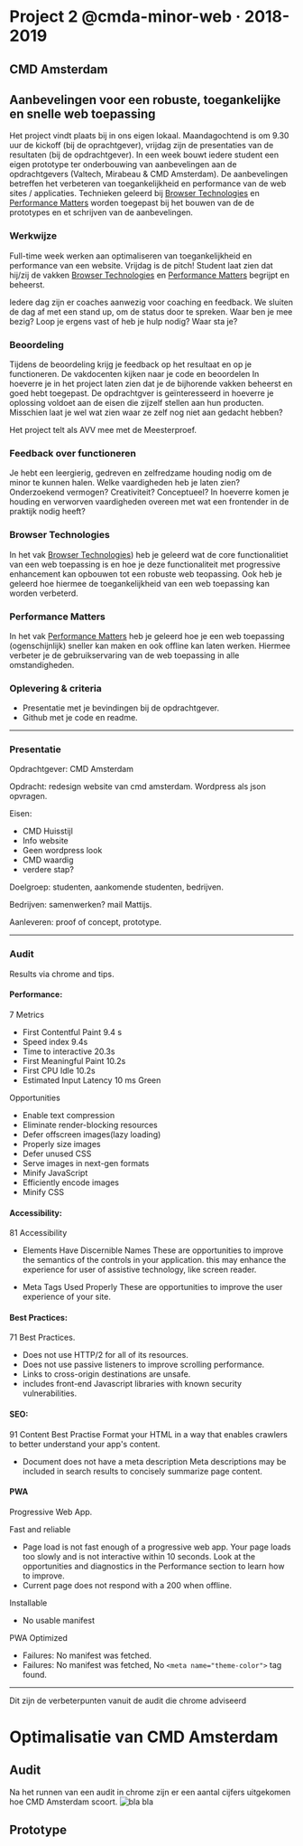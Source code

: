 # Project 2 @cmda-minor-web · 2018-2019

## CMD Amsterdam

## Aanbevelingen voor een robuste, toegankelijke en snelle web toepassing

Het project vindt plaats bij in ons eigen lokaal. Maandagochtend is om 9.30 uur de kickoff (bij de oprachtgever), vrijdag zijn de presentaties van de resultaten (bij de opdrachtgever). In een week bouwt iedere student een eigen prototype ter onderbouwing van aanbevelingen aan de opdrachtgevers (Valtech, Mirabeau & CMD Amsterdam). De aanbevelingen betreffen het verbeteren van toegankelijkheid en performance van de web sites / applicaties. Technieken geleerd bij [Browser Technologies](https://github.com/cmda-minor-web/browser-technologies-1819) en [Performance Matters](https://github.com/cmda-minor-web/performance-matters-1819) worden toegepast bij het bouwen van de de prototypes en et schrijven van de aanbevelingen.

### Werkwijze

Full-time week werken aan optimaliseren van toegankelijkheid en performance van een website. Vrijdag is de pitch! Student laat zien dat hij/zij de vakken [Browser Technologies](https://github.com/cmda-minor-web/browser-technologies-1819) en [Performance Matters](https://github.com/cmda-minor-web/performance-matters-1819) begrijpt en beheerst.

Iedere dag zijn er coaches aanwezig voor coaching en feedback. We sluiten de dag af met een stand up, om de status door te spreken. Waar ben je mee bezig? Loop je ergens vast of heb je hulp nodig? Waar sta je?

### Beoordeling

Tijdens de beoordeling krijg je feedback op het resultaat en op je functioneren. De vakdocenten kijken naar je code en beoordelen In hoeverre je in het project laten zien dat je de bijhorende vakken beheerst en goed hebt toegepast. De opdrachtgver is geïnteresseerd in hoeverre je oplossing voldoet aan de eisen die zijzelf stellen aan hun producten. Misschien laat je wel wat zien waar ze zelf nog niet aan gedacht hebben?

Het project telt als AVV mee met de Meesterproef.

### Feedback over functioneren

Je hebt een leergierig, gedreven en zelfredzame houding nodig om de minor te kunnen halen. Welke vaardigheden heb je laten zien? Onderzoekend vermogen? Creativiteit? Conceptueel? In hoeverre komen je houding en verworven vaardigheden overeen met wat een frontender in de praktijk nodig heeft?

### Browser Technologies

In het vak [Browser Technologies](https://github.com/cmda-minor-web/browser-technologies-1819)) heb je geleerd wat de core functionalitiet van een web toepassing is en hoe je deze functionaliteit met progressive enhancement kan opbouwen tot een robuste web teopassing. Ook heb je geleerd hoe hiermee de toegankelijkheid van een web toepassing kan worden verbeterd.

### Performance Matters

In het vak [Performance Matters](https://github.com/cmda-minor-web/performance-matters-1819) heb je geleerd hoe je een web toepassing (ogenschijnlijk) sneller kan maken en ook offline kan laten werken. Hiermee verbeter je de gebruikservaring van de web toepassing in alle omstandigheden.

### Oplevering & criteria

- Presentatie met je bevindingen bij de opdrachtgever.
- Github met je code en readme.

---

### Presentatie

Opdrachtgever: CMD Amsterdam

Opdracht: redesign website van cmd amsterdam.
Wordpress als json opvragen.

Eisen:

- CMD Huisstijl
- Info website
- Geen wordpress look
- CMD waardig
- verdere stap?

Doelgroep: studenten, aankomende studenten, bedrijven.

Bedrijven: samenwerken? mail Mattijs.

Aanleveren: proof of concept, prototype.

---

### Audit

Results via chrome and tips.

#### Performance:

7
Metrics

- First Contentful Paint 9.4 s
- Speed index 9.4s
- Time to interactive 20.3s
- First Meaningful Paint 10.2s
- First CPU Idle 10.2s
- Estimated Input Latency 10 ms Green

Opportunities

- Enable text compression
- Eliminate render-blocking resources
- Defer offscreen images(lazy loading)
- Properly size images
- Defer unused CSS
- Serve images in next-gen formats
- Minify JavaScript
- Efficiently encode images
- Minify CSS

#### Accessibility:

81
Accessibility

- Elements Have Discernible Names
  These are opportunities to improve the semantics of the controls in your application. this may enhance the experience for user of assistive technology, like screen reader.

- Meta Tags Used Properly
  These are opportunities to improve the user experience of your site.

#### Best Practices:

71
Best Practices.

- Does not use HTTP/2 for all of its resources.
- Does not use passive listeners to improve scrolling performance.
- Links to cross-origin destinations are unsafe.
- includes front-end Javascript libraries with known security vulnerabilities.

#### SEO:

91
Content Best Practise
Format your HTML in a way that enables crawlers to better understand your app's content.

- Document does not have a meta description
  Meta descriptions may be included in search results to concisely summarize page content.

#### PWA

Progressive Web App.

Fast and reliable

- Page load is not fast enough of a progressive web app. Your page loads too slowly and is not interactive within 10 seconds. Look at the opportunities and diagnostics in the Performance section to learn how to improve.
- Current page does not respond with a 200 when offline.

Installable

- No usable manifest

PWA Optimized

- Failures: No manifest was fetched.
- Failures: No manifest was fetched, No `<meta name="theme-color">` tag found.

---

Dit zijn de verbeterpunten vanuit de audit die chrome adviseerd

# Optimalisatie van CMD Amsterdam

## Audit

Na het runnen van een audit in chrome zijn er een aantal cijfers uitgekomen hoe CMD Amsterdam scoort. ![bla bla](#)

## Prototype
